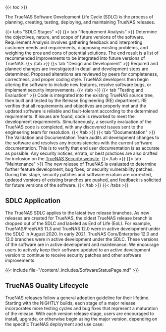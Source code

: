 &NewLine;

{{< toc >}}

The TrueNAS Software Development Life Cycle (SDLC) is the process of planning, creating, testing, deploying, and maintaining TrueNAS releases.

{{< tabs "SDLC Stages" >}}
{{< tab "Requirement Analysis" >}}
Determine the objectives, nature, and scope of future versions of the software.
Requirement Analysis involves gathering feedback and interpreting customer needs and requirements, diagnosing existing problems, and weighing the pros and cons of potential solutions.
The end result is a list of recommended improvements to be integrated into future versions of TrueNAS.
{{< /tab >}}
{{< tab "Design and Development" >}}
Required and planned changes are investigated in detail and development steps are determined.
Proposed alterations are reviewed by peers for completeness, correctness, and proper coding style.
TrueNAS developers then begin altering the software to include new features, resolve software bugs, or implement security improvements. 
{{< /tab >}}
{{< tab "Testing and Evaluation" >}}
Code is integrated into the existing TrueNAS source tree, then built and tested by the Release Engineering (RE) department.
RE verifies that all requirements and objectives are properly met and the updated software is reliable and fault-tolerant according to the determined requirements.
If issues are found, code is reworked to meet the development requirements.
Simultaneously, a security evaluation of the TrueNAS code is completed, with any discovered issues sent to the engineering team for resolution.
{{< /tab >}}
{{< tab "Documentation" >}}
The Validation and Documentation Team audits all development changes to the software and resolves any inconsistencies with the current software documentation.
This is to verify that end user documentation is as accurate as possible.
Any security notices, errata, or best practices are also drafted for inclusion on the [TrueNAS Security website](https://security.truenas.com/).
{{< /tab >}}
{{< tab "Maintenance" >}}
The new release of TrueNAS is evaluated to determine further feature development, bug fixes, or security vulnerability patches.
During this stage, security patches and software erratum are corrected, updated versions of existing branches are pushed, and feedback is solicited for future versions of the software.
{{< /tab >}}
{{< /tabs >}}

## SDLC Application

The TrueNAS SDLC applies to the latest two release branches.
As new releases are created for TrueNAS, the oldest TrueNAS release branch is dropped out of the SDLC and labeled as End of Life (EoL).
For example, TrueNAS/FreeNAS 11.3 and TrueNAS 12.0 were in active development under the SDLC in August 2020.
In early 2021, TrueNAS Core/Enterprise 12.0 and 13.0 branches were in active development under the SDLC.
These versions of the software are in active development and maintenance.
We encourage users to actively keep their software updated to an active development version to continue to receive security patches and other software improvements.

{{< include file="/content/_includes/SoftwareStatusPage.md" >}}

## TrueNAS Quality Lifecycle

TrueNAS releases follow a general adoption guideline for their lifetime.
Starting with the NIGHTLY builds, each stage of a major release incorporates more testing cycles and bug fixes that represent a maturation of the release.
With each version release stage, users are encouraged to install, upgrade, or otherwise begin using the major version, depending on the specific TrueNAS deployment and use case: